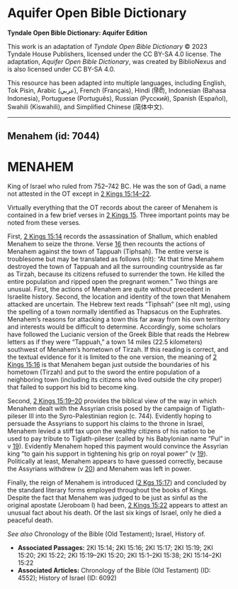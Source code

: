 # Aquifer Open Bible Dictionary

**Tyndale Open Bible Dictionary: Aquifer Edition**

This work is an adaptation of *Tyndale Open Bible Dictionary* © 2023 Tyndale House Publishers, licensed under the CC BY\-SA 4\.0 license. The adaptation, *Aquifer Open Bible Dictionary*, was created by BiblioNexus and is also licensed under CC BY\-SA 4\.0\.

This resource has been adapted into multiple languages, including English, Tok Pisin, Arabic (عربي), French (Français), Hindi (हिंदी), Indonesian (Bahasa Indonesia), Portuguese (Português), Russian (Русский), Spanish (Español), Swahili (Kiswahili), and Simplified Chinese (简体中文).



--------------------------------

## Menahem (id: 7044)

MENAHEM
=======

King of Israel who ruled from 752–742 BC. He was the son of Gadi, a name not attested in the OT except in [2 Kings 15:14–22](https://ref.ly/2Kgs15:14-2Kgs15:22).

Virtually everything that the OT records about the career of Menahem is contained in a few brief verses in [2 Kings 15](https://ref.ly/2Kgs15:1-2Kgs15:38). Three important points may be noted from these verses.

First, [2 Kings 15:14](https://ref.ly/2Kgs15:14) records the assassination of Shallum, which enabled Menahem to seize the throne. Verse [16](https://ref.ly/2Kgs15:16) then recounts the actions of Menahem against the town of Tappuah (Tiphsah). The entire verse is troublesome but may be translated as follows (nlt): “At that time Menahem destroyed the town of Tappuah and all the surrounding countryside as far as Tirzah, because its citizens refused to surrender the town. He killed the entire population and ripped open the pregnant women.” Two things are unusual. First, the actions of Menahem are quite without precedent in Israelite history. Second, the location and identity of the town that Menahem attacked are uncertain. The Hebrew text reads “Tiphsah” (see nlt mg), using the spelling of a town normally identified as Thapsacus on the Euphrates. Menahem’s reasons for attacking a town this far away from his own territory and interests would be difficult to determine. Accordingly, some scholars have followed the Lucianic version of the Greek Bible that reads the Hebrew letters as if they were “Tappuah,” a town 14 miles (22\.5 kilometers) southwest of Menahem’s hometown of Tirzah. If this reading is correct, and the textual evidence for it is limited to the one version, the meaning of [2 Kings 15:16](https://ref.ly/2Kgs15:16) is that Menahem began just outside the boundaries of his hometown (Tirzah) and put to the sword the entire population of a neighboring town (including its citizens who lived outside the city proper) that failed to support his bid to become king.

Second, [2 Kings 15:19–20](https://ref.ly/2Kgs15:19-2Kgs15:20) provides the biblical view of the way in which Menahem dealt with the Assyrian crisis posed by the campaign of Tiglath\-pileser III into the Syro\-Palestinian region (c. 744\). Evidently hoping to persuade the Assyrians to support his claims to the throne in Israel, Menahem levied a stiff tax upon the wealthy citizens of his nation to be used to pay tribute to Tiglath\-pileser (called by his Babylonian name “Pul” in v [19](https://ref.ly/2Kgs15:19)). Evidently Menahem hoped this payment would convince the Assyrian king “to gain his support in tightening his grip on royal power” (v [19](https://ref.ly/2Kgs15:19)). Politically at least, Menahem appears to have guessed correctly, because the Assyrians withdrew (v [20](https://ref.ly/2Kgs15:20)) and Menahem was left in power.

Finally, the reign of Menahem is introduced ([2 Kgs 15:17](https://ref.ly/2Kgs15:17)) and concluded by the standard literary forms employed throughout the books of Kings. Despite the fact that Menahem was judged to be just as sinful as the original apostate (Jeroboam I) had been, [2 Kings 15:22](https://ref.ly/2Kgs15:22) appears to attest an unusual fact about his death. Of the last six kings of Israel, only he died a peaceful death.

*See also* Chronology of the Bible (Old Testament); Israel, History of.

* **Associated Passages:** 2KI 15:14; 2KI 15:16; 2KI 15:17; 2KI 15:19; 2KI 15:20; 2KI 15:22; 2KI 15:19–2KI 15:20; 2KI 15:1–2KI 15:38; 2KI 15:14–2KI 15:22
* **Associated Articles:** Chronology of the Bible (Old Testament) (ID: 4552); History of Israel (ID: 6092)


